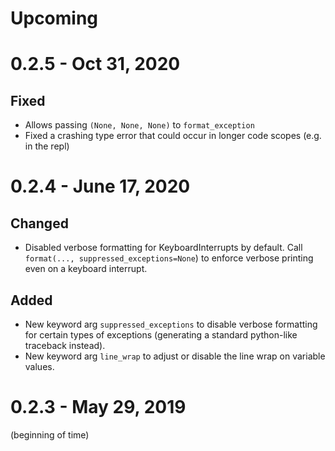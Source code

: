 # Upcoming


# 0.2.5 - Oct 31, 2020

## Fixed
- Allows passing `(None, None, None)` to `format_exception`
- Fixed a crashing type error that could occur in longer code scopes (e.g. in the repl)

# 0.2.4 - June 17, 2020

## Changed
- Disabled verbose formatting for KeyboardInterrupts by default. Call `format(..., suppressed_exceptions=None`) to enforce verbose printing even on a keyboard interrupt.

## Added
- New keyword arg `suppressed_exceptions` to disable verbose formatting for certain types of exceptions (generating a standard python-like traceback instead).
- New keyword arg `line_wrap` to adjust or disable the line wrap on variable values.


# 0.2.3 - May 29, 2019

(beginning of time)
